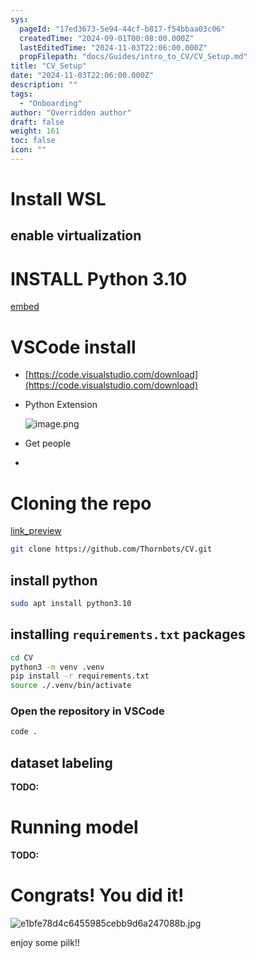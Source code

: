```yaml
---
sys:
  pageId: "17ed3673-5e94-44cf-b817-f54bbaa03c06"
  createdTime: "2024-09-01T00:08:00.000Z"
  lastEditedTime: "2024-11-03T22:06:00.000Z"
  propFilepath: "docs/Guides/intro_to_CV/CV_Setup.md"
title: "CV_Setup"
date: "2024-11-03T22:06:00.000Z"
description: ""
tags:
  - "Onboarding"
author: "Overridden author"
draft: false
weight: 161
toc: false
icon: ""
---
```


# Install WSL

## enable virtualization

# INSTALL Python 3.10

[embed](https://www.rose-hulman.edu/class/csse/csse132/2425a/labs/prelab1-wsl2.html)

# VSCode install

- [https://code.visualstudio.com/download](https://code.visualstudio.com/download)
- Python Extension

	![image.png](https://prod-files-secure.s3.us-west-2.amazonaws.com/d518164a-d88e-44d1-a4ee-3adb3bd8bce0/d82b6650-a5e4-4d3c-b8c9-93d817dae00e/image.png?X-Amz-Algorithm=AWS4-HMAC-SHA256&X-Amz-Content-Sha256=UNSIGNED-PAYLOAD&X-Amz-Credential=ASIAZI2LB4662NVRKGJM%2F20250205%2Fus-west-2%2Fs3%2Faws4_request&X-Amz-Date=20250205T181031Z&X-Amz-Expires=3600&X-Amz-Security-Token=IQoJb3JpZ2luX2VjEDIaCXVzLXdlc3QtMiJIMEYCIQDmzPN1kX6C89LF7Ogv5PNcWOC0tOII1lpSnM5eLcrbZQIhAMb3qZiSF3bnxu%2FF3C%2FdcA8VgCNMj5a9XgeTXgnJ32WzKv8DCEoQABoMNjM3NDIzMTgzODA1Igwas8%2B%2FcSWZICqijxkq3AMW%2FlwwyF%2Fo14vtvj%2BWN3PuSGdp%2BkjLpctQhm%2FL9BCKWJpdVXDPuY7UASC2KPk0olvh%2FJ9Gz%2BbPalpVokVqn29kmdn5OUT1%2FVlm8c6Jp7aa77%2BEtMqYNScyEQKa35ei9kqh%2Bfu1esc%2BFqdQ5nhWaGvpSz9%2F31J8eFtG5Yf5cjEb5Qk0Dpz2ZdKcIGc96meITRjs7s599Fo4ghyovKdeSzraxICG9%2BJmxFl4W2hAi2l44ZXAP8lrsDhsUSaTzO5hJXeUhbZkFg5seWVwoK02NHKx7J%2FYoJayjQgszvrWsO6BM4vkToh4IiOoVe2FTHv%2BgElmEYg7erNnNAAWDv0pVML%2FXJ9PhiAhDRQReKwHGlPFJS%2B6TPIaXpRiKZdTB1Vxj2eMLrnosdchRBaxPagPdMnfJsP7AsKFyfXlXr3of%2FFlWnPtPMLhG6Zyon5UT3zJrkHu9ZT74xVR1vMClb85GLJgjAYz2TBHkW6bMyEmscT0uLPyyGaGcTrNIPWNiwLDs7QJOw9DpFIxaqRSaj8aB%2F1dfY%2FAzO7rdSG%2FdBwO0D0p9WFbwwh267FowJZuCCjcgIRNAdM4OAWQAM%2FTuXtiDky8RMKNg5R0F15TPHkG5sHD3BGY5WJ9LMrm%2F5Nw0jCJvI69BjqkARPoJtNVaiGX%2BnhTf%2FOx8xJjwf4R%2FFgIgy5sCiGB%2Ffd2LTwhU7iiuVby9m49ow%2FvWBT5c%2FRoNXFKLNNCrMnORCHcZuRcEZAXkT5NPfC4I3so5gZjNtAh9%2FKTNDLH7VtBP0scr06ZFDiObk8ey85IaYKW7ci2ihtGMk4Ev80yLJIIcswDKU6D3rMo1SJwNSWSJYjs%2B0JuCqB03dtrIEzsS2tiIegI&X-Amz-Signature=54b2368f05ec36102203fa543df8c1e576b16824ec8924f46ca4a23285041e33&X-Amz-SignedHeaders=host&x-id=GetObject)
- Get people
- 

# Cloning the repo

[link_preview](https://github.com/Thornbots/CV/)

```bash
git clone https://github.com/Thornbots/CV.git
```

## install python

```bash
sudo apt install python3.10
```

## installing `requirements.txt` packages

```bash
cd CV
python3 -m venv .venv
pip install -r requirements.txt
source ./.venv/bin/activate
```

### Open the repository in VSCode

```bash
code .
```

## dataset labeling  

**TODO:**

# Running model

**TODO:**

# Congrats! You did it!

![e1bfe78d4c6455985cebb9d6a247088b.jpg](https://prod-files-secure.s3.us-west-2.amazonaws.com/d518164a-d88e-44d1-a4ee-3adb3bd8bce0/7d1ce04e-65d6-40c8-814d-754280e9515a/e1bfe78d4c6455985cebb9d6a247088b.jpg?X-Amz-Algorithm=AWS4-HMAC-SHA256&X-Amz-Content-Sha256=UNSIGNED-PAYLOAD&X-Amz-Credential=ASIAZI2LB4663I7PEC2Q%2F20250205%2Fus-west-2%2Fs3%2Faws4_request&X-Amz-Date=20250205T181030Z&X-Amz-Expires=3600&X-Amz-Security-Token=IQoJb3JpZ2luX2VjEDIaCXVzLXdlc3QtMiJGMEQCIHAT7L4sy1EF%2Ftc0nnoVH6tsXFW%2Bh1bVm41xrmBpBCyfAiAkDqhkZ172qyq7SrQrx7PgOQO8Hs6hUeC%2Bwe8n4%2FtbYyr%2FAwhKEAAaDDYzNzQyMzE4MzgwNSIM4ohWd97cyTCJc8%2F5KtwD%2BDAPuq4Zn5noPCW6jQcphEhQ40ptxoJZfTobqIQkwnguuX%2B%2F5mYNx5JLKv5V5JQobUw6Hk2wUgFMqc2R78ZS2%2Bw4UTas5eMLF0iPW4cgz6J2w5sRrAMKDZe37%2FgaP88ifFJ%2FujbJgPeS2cVP6rewwQE1Vsa8NNmqEseAPwkIv7dwMXqKYWq%2BRkw%2FvqjkMKVFJLIdnORoz2LIdqP%2BOv7cHJE2hN6%2FsOuoTYHR5JeGBd8jxde5te2meAn6KHIDemr5cQ9MfRGjyRwUSd8ADUYyjpA0iCsWu%2F7HqT23KMhAv3BlmxaTe%2ByuNChx%2B2hyN7PigEmD891eX4rs8zy5EmDa5kNsUS7l%2FXQlzyEXO7THEdXp8DxXyF4%2BOQyFPJ4FE%2BrE5nJkAOZ%2FLDDq9Kxh7K5Z9xw%2B8SEsVshacoYRpoUpZcNjanMcVMy70nqLx%2B0vSvmSJ9zhj9w5TkcMNS8Lxtm5IRo63e65CZLfsgoWRsrazvB2GEFm5ji6i%2FhabAkHOQb6P%2F8b9%2FhzztNcqG20eQe5JRpxbaZ4GBlvQ%2FqTf5h61zfbOgn3nHOE8LG3s1a3hsgZL6bt%2FAM0%2FrTWFEZeuGJAnNL%2FzQODEo8Q9vJKzmSOvR0uFtXyifmZgNLsGzEwqbyOvQY6pgFe0V2ytPXMudiCFaoclEBV%2Ff%2FT1YC4ho42aGw6MDSCB2b3L4DZeRrget3kNCqjbU2lkIUWX0slviMCYzTq1n7%2FStcVRJwntp6g44%2FR7leGUiy7pmLgS%2BnO337nCOyaSadHWmiKLYcBAxb3YFyalfl7yf%2Fx7RFhIegDF4d8kkX0J5Vr1FLcnhGHIQPAYoGPApHWNisVLnSP5CcVrLwUzt6MJFOu4OMx&X-Amz-Signature=6cbca0388b618eb87553b57187a34778444489a47adc9d1ceb3eb04a3fa02cee&X-Amz-SignedHeaders=host&x-id=GetObject)

enjoy some pilk!!

